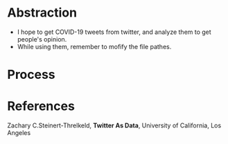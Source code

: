 # Abstraction
- I hope to get COVID-19 tweets from twitter, and analyze them to get people's opinion.
- While using them, remember to mofify the file pathes.

# Process


# References
Zachary C.Steinert-Threlkeld, <strong>Twitter As Data</strong>, University of California, Los Angeles
